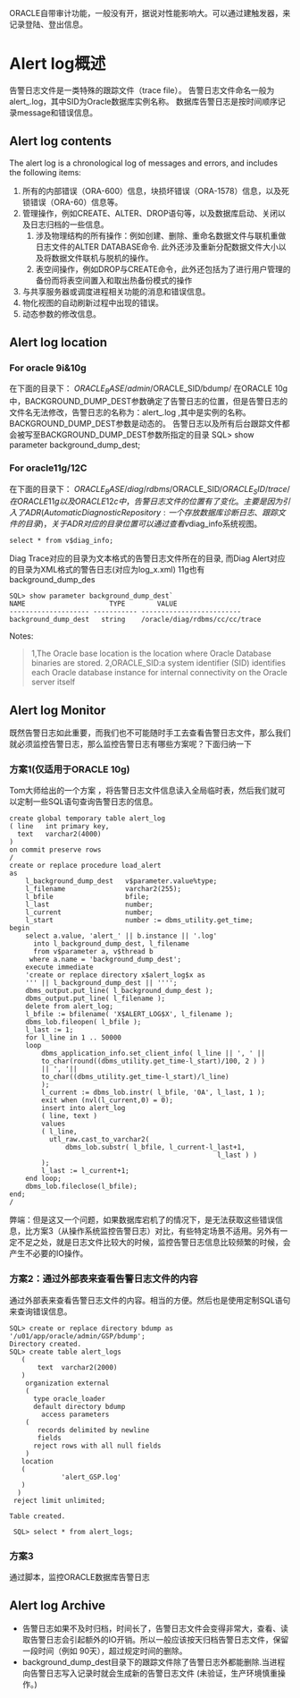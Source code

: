 ORACLE自带审计功能，一般没有开，据说对性能影响大。可以通过建触发器，来记录登陆、登出信息。
# Alert log概述
告警日志文件是一类特殊的跟踪文件（trace file）。
告警日志文件命名一般为alert_<SID>.log，其中SID为Oracle数据库实例名称。
数据库告警日志是按时间顺序记录message和错误信息。
## Alert log contents
The alert log is a chronological log of messages and errors, and includes the following items:
1. 所有的内部错误（ORA-600）信息，块损坏错误（ORA-1578）信息，以及死锁错误（ORA-60）信息等。
2. 管理操作，例如CREATE、ALTER、DROP语句等，以及数据库启动、关闭以及日志归档的一些信息。
    1. 涉及物理结构的所有操作：例如创建、删除、重命名数据文件与联机重做日志文件的ALTER DATABASE命令.
    此外还涉及重新分配数据文件大小以及将数据文件联机与脱机的操作。 
    2. 表空间操作，例如DROP与CREATE命令，此外还包括为了进行用户管理的备份而将表空间置入和取出热备份模式的操作 
3. 与共享服务器或调度进程相关功能的消息和错误信息。
4. 物化视图的自动刷新过程中出现的错误。
5. 动态参数的修改信息。
## Alert log location
### For oracle 9i&10g
在下面的目录下：
$ORACLE_BASE/admin/$ORACLE_SID/bdump/
在ORACLE 10g中，BACKGROUND_DUMP_DEST参数确定了告警日志的位置，但是告警日志的文件名无法修改，告警日志的名称为：alert_.log ,其中是实例的名称。BACKGROUND_DUMP_DEST参数是动态的。
告警日志以及所有后台跟踪文件都会被写至BACKGROUND_DUMP_DEST参数所指定的目录
SQL> show parameter background_dump_dest;
### For oracle11g/12C
在下面的目录下：
$ORACLE_BASE/diag/rdbms/$ORACLE_SID/$ORACLE_SID/trace/
在ORACLE 11g 以及ORACLE 12c中，告警日志文件的位置有了变化。主要是因为引入了ADR(Automatic Diagnostic Repository:一个存放数据库诊断日志、跟踪文件的目录)，关于ADR对应的目录位置可以通过查看v$diag_info系统视图。
```
select * from v$diag_info;
```
Diag Trace对应的目录为文本格式的告警日志文件所在的目录,
而Diag Alert对应的目录为XML格式的警告日志(对应为log_x.xml)
11g也有 background_dump_des
```
SQL> show parameter background_dump_dest`
NAME                     TYPE        VALUE
-------------------- ----------- -------------------------
background_dump_dest   string    /oracle/diag/rdbms/cc/cc/trace
```
Notes:
> 1,The Oracle base location is the location where Oracle Database binaries are stored.
> 2,ORACLE_SID:a system identifier (SID) identifies each Oracle database instance for internal connectivity on the Oracle server itself
## Alert log Monitor
既然告警日志如此重要，而我们也不可能随时手工去查看告警日志文件，那么我们就必须监控告警日志，那么监控告警日志有哪些方案呢？下面归纳一下
### 方案1(仅适用于ORACLE 10g)
Tom大师给出的一个方案 ，将告警日志文件信息读入全局临时表，然后我们就可以定制一些SQL语句查询告警日志的信息。
```
create global temporary table alert_log
( line   int primary key,
  text   varchar2(4000)
)
on commit preserve rows
/
create or replace procedure load_alert
as
    l_background_dump_dest   v$parameter.value%type;
    l_filename               varchar2(255);
    l_bfile                  bfile;
    l_last                   number;
    l_current                number;
    l_start                  number := dbms_utility.get_time;
begin
    select a.value, 'alert_' || b.instance || '.log'
      into l_background_dump_dest, l_filename
      from v$parameter a, v$thread b
     where a.name = 'background_dump_dest';
    execute immediate
    'create or replace directory x$alert_log$x as
    ''' || l_background_dump_dest || '''';
    dbms_output.put_line( l_background_dump_dest );
    dbms_output.put_line( l_filename );
    delete from alert_log;
    l_bfile := bfilename( 'X$ALERT_LOG$X', l_filename );
    dbms_lob.fileopen( l_bfile );
    l_last := 1;
    for l_line in 1 .. 50000
    loop
        dbms_application_info.set_client_info( l_line || ', ' ||
        to_char(round((dbms_utility.get_time-l_start)/100, 2 ) ) 
        || ', '||
        to_char((dbms_utility.get_time-l_start)/l_line)
        );
        l_current := dbms_lob.instr( l_bfile, '0A', l_last, 1 );
        exit when (nvl(l_current,0) = 0);
        insert into alert_log
        ( line, text )
        values
        ( l_line, 
          utl_raw.cast_to_varchar2( 
              dbms_lob.substr( l_bfile, l_current-l_last+1, 
                                                    l_last ) )
        );
        l_last := l_current+1;
    end loop;
    dbms_lob.fileclose(l_bfile);
end;
/
```
弊端：但是这又一个问题，如果数据库宕机了的情况下，是无法获取这些错误信息，比方案3（从操作系统监控告警日志）对比，有些特定场景不适用。另外有一定不足之处，就是日志文件比较大的时候，监控告警日志信息比较频繁的时候，会产生不必要的IO操作。

### 方案2：通过外部表来查看告警日志文件的内容
通过外部表来查看告警日志文件的内容。相当的方便。然后也是使用定制SQL语句来查询错误信息。
```
SQL> create or replace directory bdump as '/u01/app/oracle/admin/GSP/bdump';
Directory created.
SQL> create table alert_logs
   (
       text  varchar2(2000)
   )
    organization external
    (
      type oracle_loader
      default directory bdump
        access parameters
    (
       records delimited by newline
       fields
      reject rows with all null fields
    )
   location
   (
             'alert_GSP.log'
   )
  )
 reject limit unlimited;

Table created.

 SQL> select * from alert_logs;
```
### 方案3
通过脚本，监控ORACLE数据库告警日志
## Alert log Archive
- 告警日志如果不及时归档，时间长了，告警日志文件会变得非常大，查看、读取告警日志会引起额外的IO开销。所以一般应该按天归档告警日志文件，保留一段时间（例如 90天），超过规定时间的删除。
- background_dump_dest目录下的跟踪文件除了告警日志外都能删除.当进程向告警日志写入记录时就会生成新的告警日志文件 (未验证，生产环境慎重操作。)
